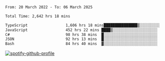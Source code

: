 <!--START_SECTION:waka-->

```txt
From: 20 March 2022 - To: 06 March 2025

Total Time: 2,642 hrs 18 mins

TypeScript                 1,606 hrs 18 mins███████████████▒░░░░░░░░░   60.79 %
JavaScript                 452 hrs 22 mins ████▒░░░░░░░░░░░░░░░░░░░░   17.12 %
C#                         98 hrs 38 mins  █░░░░░░░░░░░░░░░░░░░░░░░░   03.73 %
JSON                       92 hrs 13 mins  █░░░░░░░░░░░░░░░░░░░░░░░░   03.49 %
Bash                       84 hrs 40 mins  ▓░░░░░░░░░░░░░░░░░░░░░░░░   03.20 %
```

<!--END_SECTION:waka-->
[![spotify-github-profile](https://spotify-github-profile.vercel.app/api/view?uid=c00zprrvy9xiloa9qnco3hmng&cover_image=true&theme=novatorem&show_offline=false&background_color=121212&bar_color=53b14f&bar_color_cover=false)](https://spotify-github-profile.vercel.app/api/view?uid=c00zprrvy9xiloa9qnco3hmng&redirect=true)



